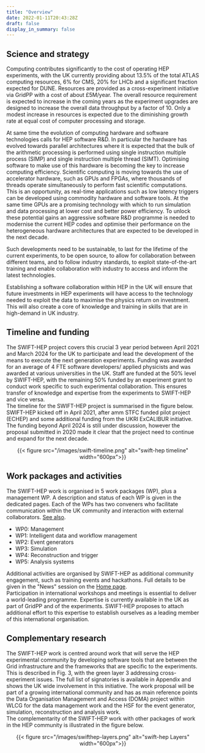 ```yaml
---
title: "Overview"
date: 2022-01-11T20:43:28Z
draft: false
display_in_summary: false
---
```


## Science and strategy 

Computing contributes significantly to the cost of operating HEP experiments, with the UK currently providing 
about 13.5% of the total ATLAS computing resources, 6% for CMS, 20% for LHCb and a significant fraction expected for DUNE. 
Resources are provided as a cross-experiment initiative via GridPP with a cost of about £5M/year. 
The overall resource requirement is expected to increase in the coming years as the experiment upgrades are designed to 
increase the overall data throughput by a factor of 10. 
Only a modest increase in resources is expected due to the diminishing growth rate at equal cost of computer processing and storage. <br>

At same time the evolution of computing hardware and software technologies calls for HEP software R&D. 
In particular the hardware has evolved towards parallel architectures where it is expected that the bulk of the arithmetic 
processing is performed using single instruction multiple process (SIMP) and single instruction multiple thread (SIMT). 
Optimising software to make use of this hardware is becoming the key to increase computing efficiency. 
Scientific computing is moving towards the use of accelerator hardware, such as GPUs and FPGAs, where thousands of 
threads operate simultaneously to perform fast scientific computations. 
This is an opportunity, as real-time applications such as low latency triggers can be 
developed using commodity hardware and software tools. At the same time GPUs are a promising technology with which to run simulation and data processing 
at lower cost and better power efficiency. To unlock these potential gains an aggressive software R&D programme is needed to modernise the current 
HEP codes and optimise their performance on the heterogeneous hardware architectures that are expected to be developed in the next decade. <br>

Such developments need to be sustainable, to last for the lifetime of the current experiments, to be open source, to allow for collaboration between different teams, 
and to follow industry standards, to exploit state-of-the-art training and enable collaboration with industry to access and inform the latest technologies. <br>

Establishing a software collaboration within HEP in the UK will ensure that future investments in HEP experiments will have access to the technology needed 
to exploit the data to maximise the physics return on investment. This will also create a core of knowledge and training in skills that 
are in high-demand in UK industry.


## Timeline and funding

The SWIFT-HEP project covers this crucial 3 year period between April 2021 and March 2024 for the UK to participate and lead the development of the means to execute the next generation experiments. Funding was awarded for an average of 4 FTE software developers/ applied physicists and was awarded at various universities in the UK. 
 Staff are funded at the 50% level by SWIFT-HEP, with the remaining 50% funded by an experiment grant to conduct work specific to such experimental collaboration. This ensures transfer of knowledge and expertise from the experiments to SWIFT-HEP and vice versa. <br>
The timeline for the SWIFT-HEP project is summarised in the figure below. 
SWIFT-HEP kicked off in April 2021, after amm STFC funded pilot project (ECHEP) and some additional funding from the UKRI ExCALIBUR initiative. The funding beyond April 2024 is still under discussion, however the proposal submitted in 2020 made it clear that the project need to continue and expand for the next decade. 
<center> {{< figure src="/images/swift-timeline.png" alt="swift-hep timeline" width="600px">}} </center>

## Work packages and activities

The SWIFT-HEP work is organised in 5 work packages (WP), plus a management WP. A description and status of each WP is given in the dedicated pages. 
Each of the WPs has two conveners who facilitate communication within the UK community and interaction with external collaborators. 
[See also](/organisation/).

* WP0: Management
* WP1: Intelligent data and workflow management
* WP2: Event generators
* WP3: Simulation
* WP4: Reconstruction and trigger
* WP5: Analysis systems

Additional activities are organised by SWIFT-HEP as additional community engagement, such as training events and hackathons. Full details to be given in the "News" session on the <a href="/index.html"> Home page</a>. <br>
Participation in international workshops and meetings is essential to deliver a world-leading programme. Expertise is currently available in the UK as part of GridPP and of the experiments. SWIFT-HEP proposes to attach additional effort to this expertise to establish ourselves as a leading member of this international organisation.

## Complementary research 

The SWIFT-HEP work is centred around work that will serve the HEP experimental community by developing software tools that are between the Grid infrastructure and the frameworks that are specific to the experiments. This is described in Fig. 3, with the green layer 3 addressing cross-experiment issues. The full list of signatories is available in Appendix and shows the UK wide involvement in this initiative. The work proposal will be part of a growing international community and has as main reference points the Data Organisation Management and Access (​DOMA​) project within WLCG for the data management work and the ​HSF for the event generator, simulation, reconstruction and analysis work. <br>
The complementarity of the SWIFT-HEP work with other packages of work in the HEP community is illustrated in the figure below.
<center> {{< figure src="/images/swifthep-layers.png" alt="swift-hep Layers" width="600px">}} </center>


